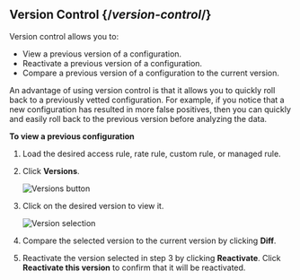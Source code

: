 ## Version Control {/*version-control*/}

Version control allows you to:
-   View a previous version of a configuration. 
-   Reactivate a previous version of a configuration. 
-   Compare a previous version of a configuration to the current version.

An advantage of using version control is that it allows you to quickly roll back to a previously vetted configuration. For example, if you notice that a new configuration has resulted in more false positives, then you can quickly and easily roll back to the previous version before analyzing the data. 

**To view a previous configuration**

1.  Load the desired access rule, rate rule, custom rule, or managed rule. 
2.  Click **Versions**.

    ![Versions button](/images/v7/security/version-control-versions.png?width=750)

3.  Click on the desired version to view it. 

    ![Version selection](/images/v7/security/version-control-versions.png?width=750)

4.  Compare the selected version to the current version by clicking **Diff**.
5.  Reactivate the version selected in step 3 by clicking **Reactivate**. Click **Reactivate this version** to confirm that it will be reactivated. 